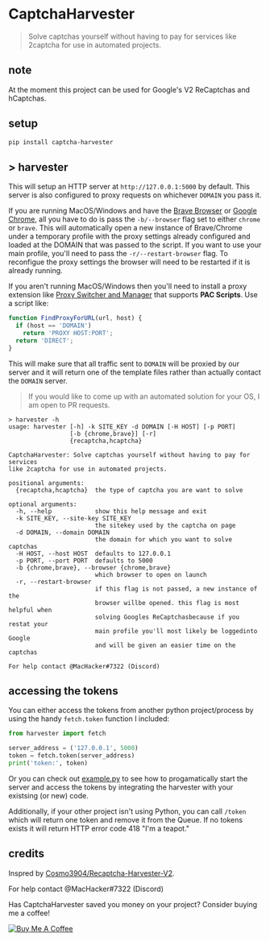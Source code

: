 # CaptchaHarvester

> Solve captchas yourself without having to pay for services like 2captcha for use in automated projects.

## note

At the moment this project can be used for Google's V2 ReCaptchas and hCaptchas.

## setup

```bash
pip install captcha-harvester
```

## > harvester

This will setup an HTTP server at `http://127.0.0.1:5000` by default. This server is also
configured to proxy requests on whichever `DOMAIN` you pass it.

If you are running MacOS/Windows and have the [Brave Browser](https://brave.com/)
or [Google Chrome](https://www.google.com/chrome/), all you have to do is pass
the `-b/--browser` flag set to either `chrome` or `brave`. This will automatically open
a new instance of Brave/Chrome under a temporary profile with the proxy settings already
configured and loaded at the DOMAIN that was passed to the script. If you want to use
your main profile, you'll need to pass the `-r/--restart-browser` flag. To reconfigue
the proxy settings the browser will need to be restarted if it is already running.

If you aren't running MacOS/Windows then you'll need to install a proxy extension like
[Proxy Switcher and Manager](https://chrome.google.com/webstore/detail/proxy-switcher-and-manage/onnfghpihccifgojkpnnncpagjcdbjod?hl=en)
that supports **PAC Scripts**. Use a script like:

```js
function FindProxyForURL(url, host) {
  if (host == 'DOMAIN')
    return 'PROXY HOST:PORT';
  return 'DIRECT';
}
```

This will make sure that all traffic sent to `DOMAIN` will be proxied by our server and it
will return one of the template files rather than actually contact the `DOMAIN` server.

> If you would like to come up with an automated solution for your OS, I am open to PR requests.

```text
> harvester -h
usage: harvester [-h] -k SITE_KEY -d DOMAIN [-H HOST] [-p PORT]
                 [-b {chrome,brave}] [-r]
                 {recaptcha,hcaptcha}

CaptchaHarvester: Solve captchas yourself without having to pay for services
like 2captcha for use in automated projects.

positional arguments:
  {recaptcha,hcaptcha}  the type of captcha you are want to solve

optional arguments:
  -h, --help            show this help message and exit
  -k SITE_KEY, --site-key SITE_KEY
                        the sitekey used by the captcha on page
  -d DOMAIN, --domain DOMAIN
                        the domain for which you want to solve captchas
  -H HOST, --host HOST  defaults to 127.0.0.1
  -p PORT, --port PORT  defaults to 5000
  -b {chrome,brave}, --browser {chrome,brave}
                        which browser to open on launch
  -r, --restart-browser
                        if this flag is not passed, a new instance of the
                        browser willbe opened. this flag is most helpful when
                        solving Googles ReCaptchasbecause if you restat your
                        main profile you'll most likely be loggedinto Google
                        and will be given an easier time on the captchas

For help contact @MacHacker#7322 (Discord)
```

## accessing the tokens

You can either access the tokens from another python project/process by using the
handy `fetch.token` function I included:

```python
from harvester import fetch

server_address = ('127.0.0.1', 5000)
token = fetch.token(server_address)
print('token:', token)
```

Or you can check out [example.py](example.py) to see how to progamatically
start the server and access the tokens by integrating the harvester with
your existsing (or new) code.

Additionally, if your other project isn't using Python, you can call `/token` which
will return one token and remove it from the Queue. If no tokens exists it will return
HTTP error code 418 "I'm a teapot."

## credits

Inspred by [Cosmo3904/Recaptcha-Harvester-V2](https://github.com/Cosmo3904/Recaptcha-Harvester-V2).

For help contact @MacHacker#7322 (Discord)

Has CaptchaHarvester saved you money on your project? Consider buying me a coffee!

[![Buy Me A Coffee](https://www.buymeacoffee.com/assets/img/custom_images/orange_img.png)](https://www.buymeacoffee.com/noahcardoza)

